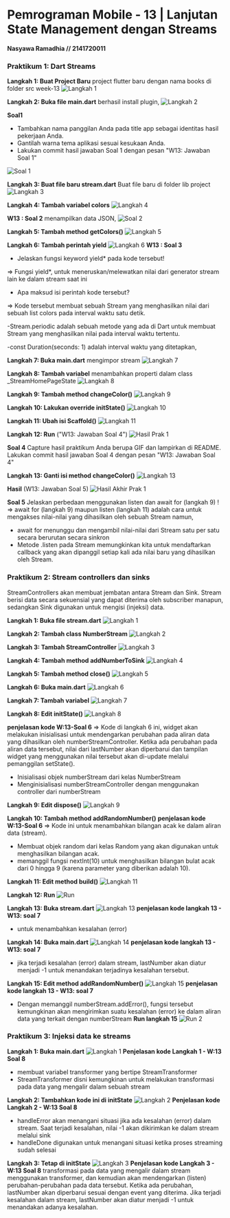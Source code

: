 # **Pemrograman Mobile - 13 | Lanjutan State Management dengan Streams**

**Nasyawa Ramadhia // 2141720011**

### Praktikum 1: Dart Streams

**Langkah 1: Buat Project Baru**
 project flutter baru dengan nama books di folder src week-13
![Langkah 1](docs/1_Langkah1.jpg)
 
**Langkah 2: Buka file main.dart**
  berhasil install plugin, 
![Langkah 2](docs/1_Langkah2.jpg)

**Soal1**
- Tambahkan nama panggilan Anda pada title app sebagai identitas hasil pekerjaan Anda.
- Gantilah warna tema aplikasi sesuai kesukaan Anda.
- Lakukan commit hasil jawaban Soal 1 dengan pesan "W13: Jawaban Soal 1"

![Soal 1](docs/Soal1.jpg)

**Langkah 3: Buat file baru stream.dart**
Buat file baru di folder lib project
![Langkah 3](docs/1_Langkah3.jpg)

**Langkah 4: Tambah variabel colors**
![Langkah 4](docs/1_Langkah4.jpg)

**W13 : Soal 2**
menampilkan data JSON,
![Soal 2](docs/1_Soal2.jpg)

**Langkah 5: Tambah method getColors()**
![Langkah 5](docs/1_Langkah5.jpg)

**Langkah 6: Tambah perintah yield**
![Langkah 6](docs/1_Langkah6.jpg)
**W13 : Soal 3**
- Jelaskan fungsi keyword yield* pada kode tersebut!

=> Fungsi yield*, untuk meneruskan/melewatkan nilai dari generator stream lain ke dalam stream saat ini

- Apa maksud isi perintah kode tersebut?

=> Kode tersebut membuat sebuah Stream yang menghasilkan nilai dari sebuah list colors pada interval waktu satu detik.

-Stream.periodic adalah sebuah metode yang ada di Dart untuk membuat Stream yang menghasilkan nilai pada interval waktu tertentu.

-const Duration(seconds: 1) adalah interval waktu yang ditetapkan, 

**Langkah 7: Buka main.dart**
mengimpor stream
![Langkah 7](docs/1_Langkah7.jpg)

**Langkah 8: Tambah variabel**
menambahkan properti dalam class _StreamHomePageState
![Langkah 8](docs/1_Langkah8.jpg)

**Langkah 9: Tambah method changeColor()**
![Langkah 9](docs/1_Langkah9.jpg)

**Langkah 10: Lakukan override initState()**
![Langkah 10](docs/1_Langkah10.jpg)

**Langkah 11: Ubah isi Scaffold()**
![Langkah 11](docs/1_Langkah11.jpg)

**Langkah 12: Run** ("W13: Jawaban Soal 4")
![Hasil Prak 1](docs/HasilPrak1.gif)

**Soal 4**
Capture hasil praktikum Anda berupa GIF dan lampirkan di README.
Lakukan commit hasil jawaban Soal 4 dengan pesan "W13: Jawaban Soal 4"

**Langkah 13: Ganti isi method changeColor()**
![Langkah 13](docs/1_Langkah13.jpg)

**Hasil** (W13: Jawaban Soal 5)
![Hasil Akhir Prak 1](docs/2.gif)

**Soal 5**
Jelaskan perbedaan menggunakan listen dan await for (langkah 9) !
=> await for (langkah 9) maupun listen (langkah 11) adalah cara untuk mengakses nilai-nilai yang dihasilkan oleh sebuah Stream
namun,
- await for menunggu dan mengambil nilai-nilai dari Stream satu per satu secara berurutan secara sinkron 
- Metode .listen pada Stream memungkinkan kita untuk mendaftarkan callback yang akan dipanggil setiap kali ada nilai baru yang dihasilkan oleh Stream.

### Praktikum 2: Stream controllers dan sinks

StreamControllers akan membuat jembatan antara Stream dan Sink. Stream berisi data secara sekuensial yang dapat diterima oleh subscriber manapun, sedangkan Sink digunakan untuk mengisi (injeksi) data.

**Langkah 1: Buka file stream.dart**
![Langkah 1](docs/2_Langkah1.jpg)

**Langkah 2: Tambah class NumberStream**
![Langkah 2](docs/2_Langkah2.jpg)

**Langkah 3: Tambah StreamController**
![Langkah 3](docs/2_Langkah3.jpg)

**Langkah 4: Tambah method addNumberToSink**
![Langkah 4](docs/2_Langkah4.jpg)

**Langkah 5: Tambah method close()**
![Langkah 5](docs/2_Langkah5.jpg)

**Langkah 6: Buka main.dart**
![Langkah 6](docs/2_Langkah6.jpg)

**Langkah 7: Tambah variabel**
![Langkah 7](docs/2_Langkah7.jpg)

**Langkah 8: Edit initState()**
![Langkah 8](docs/2_Langkah8.jpg)

**penjelasan kode W:13-Soal 6**
=> Kode di langkah 6 ini,
widget akan melakukan inisialisasi untuk mendengarkan perubahan pada aliran data yang dihasilkan oleh numberStreamController. Ketika ada perubahan pada aliran data tersebut, nilai dari lastNumber akan diperbarui dan tampilan widget yang menggunakan nilai tersebut akan di-update melalui pemanggilan setState().
- Inisialisasi objek numberStream dari kelas NumberStream
- Menginisialisasi numberStreamController dengan menggunakan controller dari numberStream

**Langkah 9: Edit dispose()**
![Langkah 9](docs/2_Langkah9.jpg)

**Langkah 10: Tambah method addRandomNumber()**
**penjelasan kode W:13-Soal 6**
=> Kode ini untuk menambahkan bilangan acak ke dalam aliran data (stream).
- Membuat objek random dari kelas Random yang akan digunakan untuk menghasilkan bilangan acak.
-  memanggil fungsi nextInt(10) untuk menghasilkan bilangan bulat acak dari 0 hingga 9 (karena parameter yang diberikan adalah 10).

**Langkah 11: Edit method build()**
![Langkah 11](docs/2_Langkah11.jpg)

**Langkah 12: Run**
![Run](docs/2_Langkah12.gif)

**Langkah 13: Buka stream.dart**
![Langkah 13](docs/2_Langkah13.jpg)
**penjelasan kode langkah 13 - W13: soal 7**
- untuk menambahkan kesalahan (error)

**Langkah 14: Buka main.dart**
![Langkah 14](docs/2_Langkah13.jpg)
**penjelasan kode langkah 13 - W13: soal 7**
- jika terjadi kesalahan (error) dalam stream, lastNumber akan diatur menjadi -1 untuk menandakan terjadinya kesalahan tersebut.

**Langkah 15: Edit method addRandomNumber()**
![Langkah 15](docs/2_Langkah15.jpg)
**penjelasan kode langkah 13 - W13: soal 7**
- Dengan memanggil numberStream.addError(), fungsi tersebut kemungkinan akan mengirimkan suatu kesalahan (error) ke dalam aliran data yang terkait dengan numberStream
**Run langkah 15**
![Run 2](docs/2_Run.gif)

### Praktikum 3: Injeksi data ke streams

**Langkah 1: Buka main.dart**
![Langkah 1](docs/3_Langkah1.jpg)
**Penjelasan kode Langkah 1 - W:13 Soal 8**
-  membuat variabel transformer yang bertipe StreamTransformer
- StreamTransformer disni kemungkinan untuk melakukan transformasi pada data yang mengalir dalam sebuah stream

**Langkah 2: Tambahkan kode ini di initState**
![Langkah 2](docs/3_Langkah2.jpg)
**Penjelasan kode Langkah 2 - W:13 Soal 8**
- handleError akan menangani situasi jika ada kesalahan (error) dalam stream. 
Saat terjadi kesalahan, nilai -1 akan dikirimkan ke dalam stream melalui sink
- handleDone digunakan untuk menangani situasi ketika proses streaming sudah selesai

**Langkah 3: Tetap di initState**
![Langkah 3](docs/3_Langkah3.jpg)
**Penjelasan kode Langkah 3 - W:13 Soal 8**
 transformasi pada data yang mengalir dalam stream menggunakan transformer, dan kemudian akan mendengarkan (listen) perubahan-perubahan pada data tersebut. Ketika ada perubahan, lastNumber akan diperbarui sesuai dengan event yang diterima. Jika terjadi kesalahan dalam stream, lastNumber akan diatur menjadi -1 untuk menandakan adanya kesalahan.

